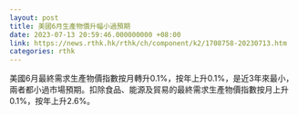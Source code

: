 ```yaml
---
layout: post
title: 美國6月生產物價升幅小過預期
date: 2023-07-13 20:59:46.000000000 +08:00
link: https://news.rthk.hk/rthk/ch/component/k2/1708758-20230713.htm
categories: rthk
---
```


美國6月最終需求生產物價指數按月轉升0.1%，按年上升0.1%，是近3年來最小，兩者都小過市場預期。扣除食品、能源及貿易的最終需求生產物價指數按月上升0.1%，按年上升2.6%。

